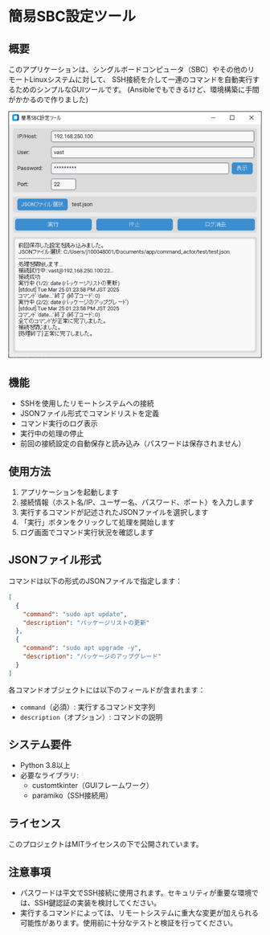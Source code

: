 ﻿# 簡易SBC設定ツール

## 概要
このアプリケーションは、シングルボードコンピュータ（SBC）やその他のリモートLinuxシステムに対して、
SSH接続を介して一連のコマンドを自動実行するためのシンプルなGUIツールです。
(Ansibleでもできるけど、環境構築に手間がかかるので作りました)

![alt text](assets/image.png "title")

## 機能
- SSHを使用したリモートシステムへの接続
- JSONファイル形式でコマンドリストを定義
- コマンド実行のログ表示
- 実行中の処理の停止
- 前回の接続設定の自動保存と読み込み（パスワードは保存されません）

## 使用方法
1. アプリケーションを起動します
2. 接続情報（ホスト名/IP、ユーザー名、パスワード、ポート）を入力します
3. 実行するコマンドが記述されたJSONファイルを選択します
4. 「実行」ボタンをクリックして処理を開始します
5. ログ画面でコマンド実行状況を確認します

## JSONファイル形式
コマンドは以下の形式のJSONファイルで指定します：

```json
[
  {
    "command": "sudo apt update",
    "description": "パッケージリストの更新"
  },
  {
    "command": "sudo apt upgrade -y",
    "description": "パッケージのアップグレード"
  }
]
```

各コマンドオブジェクトには以下のフィールドが含まれます：
- `command`（必須）: 実行するコマンド文字列
- `description`（オプション）: コマンドの説明

## システム要件
- Python 3.8以上
- 必要なライブラリ:
  - customtkinter（GUIフレームワーク）
  - paramiko（SSH接続用）

## ライセンス
このプロジェクトはMITライセンスの下で公開されています。

## 注意事項
- パスワードは平文でSSH接続に使用されます。セキュリティが重要な環境では、SSH鍵認証の実装を検討してください。
- 実行するコマンドによっては、リモートシステムに重大な変更が加えられる可能性があります。使用前に十分なテストと検証を行ってください。